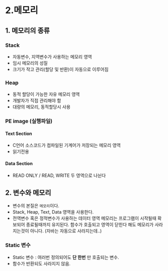 # 2.메모리

## 1. 메모리의 종류
### Stack
- 자동변수, 지역변수가 사용하는 메모리 영역
- 임시 메모리의 성질
- 크기가 작고 관리(할당 및 반환)이 자동으로 이루어짐

### Heap
- 동적 할당이 가능한 자유 메모리 영역
- 개발자가 직접 관리해야 함
- 대량의 메모리, 동적할당시 사용

### PE image (실행파일)
#### Text Section
- C언어 소스코드가 컴파일된 기계어가 저장되는 메모리 영역
- 읽기전용

#### Data Section
- READ ONLY / READ, WRITE 두 영역으로 나뉜다

## 2. 변수와 메모리
- 변수의 본질은 `메모리`이다.
- Stack, Heap, Text, Data 영역을 사용한다.
- 전역변수 혹은 정적변수가 사용하는 데이터 영역 메모리는 프로그램이 시작될때 확보되어 종료될때까지 유지된다. 함수가 호출되고 영역이 닫힌다 해도 메모리가 사라지는것이 아니다. (자바는 자동으로 사라지는데..)


### Static 변수
- Static 변수 : 여러번 정의되어도 __단 한번__ 만 호출되는 변수. 
- 함수가 반환되도 사라지지 않음.
